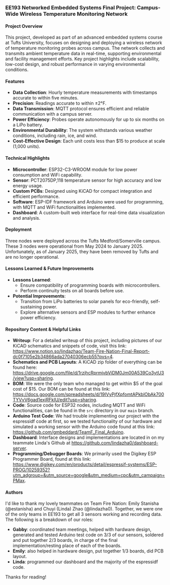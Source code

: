 ### EE193 Networked Embedded Systems Final Project: Campus-Wide Wireless Temperature Monitoring Network

#### Project Overview
This project, developed as part of an advanced embedded systems course at Tufts University, focuses on designing and deploying a wireless network of temperature monitoring probes across campus. The network collects and transmits ambient temperature data in real-time, supporting environmental and facility management efforts. Key project highlights include scalability, low-cost design, and robust performance in varying environmental conditions.

#### Features
- **Data Collection**: Hourly temperature measurements with timestamps accurate to within five minutes.
- **Precision**: Readings accurate to within ±2°F.
- **Data Transmission**: MQTT protocol ensures efficient and reliable communication with a campus server.
- **Power Efficiency**: Probes operate autonomously for up to six months on a LiPo battery.
- **Environmental Durability**: The system withstands various weather conditions, including rain, ice, and wind.
- **Cost-Effective Design**: Each unit costs less than $15 to produce at scale (1,000 units).

#### Technical Highlights
- **Microcontroller**: ESP32-C3-WROOM module for low power consumption and WiFi capability.
- **Sensor**: PCT2075DP,118 temperature sensor for high accuracy and low energy usage.
- **Custom PCBs**: Designed using KiCAD for compact integration and efficient performance.
- **Software**: ESP-IDF framework and Arduino were used for programming, with MQTT and WiFi functionalities implemented.
- **Dashboard**: A custom-built web interface for real-time data visualization and analysis.

#### Deployment
Three nodes were deployed across the Tufts Medford/Somerville campus. These 3 nodes were operational from May 2024 to January 2025. Unfortunately, as of January 2025, they have been removed by Tufts and are no longer operational. 

#### Lessons Learned & Future Improvements
- **Lessons Learned**: 
  - Ensure compatibility of programming boards with microcontrollers.
  - Perform continuity tests on all boards before use.
- **Potential Improvements**: 
  - Transition from LiPo batteries to solar panels for eco-friendly, self-sustaining power.
  - Explore alternative sensors and ESP modules to further enhance power efficiency.

#### Repository Content & Helpful Links
- **Writeup**: For a detailed writeup of this project, including pictures of our KiCAD schematics and snippets of code, visit this link: https://www.notion.so/lindazhao/Team-Fire-Nation-Final-Report-dc0f7105e2b34866ada27040306ecb55?pvs=4.
- **Schematics and PCB Layouts**: A KiCAD zip folder of everything can be found here: https://drive.google.com/file/d/1rzjhcRprmjvbViDM0Jm00A539Co3ytU3/view?usp=sharing.
- **BOM**: We were the only team who managed to get within $5 of the goal cost of $15. Our BOM can be found at this link: https://docs.google.com/spreadsheets/d/19IVyPjfXpfomtAPkblObAk700TYVvV6gad1exjRFkIU/edit?usp=sharing.
- **Code**: Source code for ESP32 nodes, including MQTT and WiFi functionalities, can be found in the `src` directory in our `main` branch.
- **Arduino Test Code**: We had trouble implementing our project with the espressidf code at first, so we tested functionality of our hardware and simulated a working sensor with the Arduino code found at this link: https://github.com/gmbeddard/TeamF_Final_Arduino.
- **Dashboard**: Interface designs and implementations are located in on my teammate Linda's Github at https://github.com/lindazha0/dashboard-server.
- **Programming/Debugger Boards**: We primarily used the Digikey ESP Programmer Board, found at this link: https://www.digikey.com/en/products/detail/espressif-systems/ESP-PROG/10259352?utm_adgroup=&utm_source=google&utm_medium=cpc&utm_campaign=PMax.

#### Authors
I'd like to thank my lovely teammates on Team Fire Nation: Emily Stanisha (@estanisha) and Chuyi (Linda) Zhao (@lindazha0). Together, we were one of the only teams in EE193 to get all 3 sensors working and recording data. The following is a breakdown of our roles:
- **Gabby**: coordinated team meetings, helped with hardware design, generated and tested Arduino test code on 3/3 of our sensors, soldered and put together 2/3 boards, in charge of the final implementation/resting place of each of the boards.
- **Emily**: also helped in hardware design, put together 1/3 boards, did PCB layout. 
- **Linda**: programmed our dashboard and the majority of the espressidf code.

Thanks for reading!
